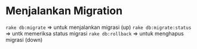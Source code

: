 # Menjalankan Migration

`rake db:migrate` => untuk menjalankan migrasi (up)
`rake db:migrate:status` => untk memeriksa status migrasi
`rake db:rollback` => untuk menghapus migrasi (down)
